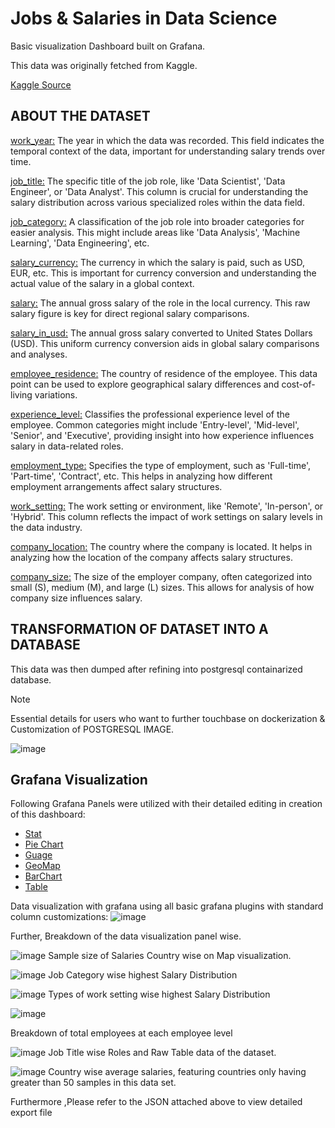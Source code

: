 # Jobs & Salaries in Data Science
Basic visualization Dashboard built on Grafana.

This data was originally fetched from Kaggle.

[Kaggle Source](https://www.kaggle.com/datasets/hummaamqaasim/jobs-in-data)


## ABOUT THE DATASET
<ins>work_year:</ins> The year in which the data was recorded. This field indicates the temporal context of the data, important for understanding salary trends over time.

<ins>job_title:</ins> The specific title of the job role, like 'Data Scientist', 'Data Engineer', or 'Data Analyst'. This column is crucial for understanding the salary distribution across various specialized roles within the data field.

<ins>job_category:</ins> A classification of the job role into broader categories for easier analysis. This might include areas like 'Data Analysis', 'Machine Learning', 'Data Engineering', etc.

<ins>salary_currency:</ins> The currency in which the salary is paid, such as USD, EUR, etc. This is important for currency conversion and understanding the actual value of the salary in a global context.

<ins>salary:</ins> The annual gross salary of the role in the local currency. This raw salary figure is key for direct regional salary comparisons.

<ins>salary_in_usd:</ins> The annual gross salary converted to United States Dollars (USD). This uniform currency conversion aids in global salary comparisons and analyses.

<ins>employee_residence:</ins> The country of residence of the employee. This data point can be used to explore geographical salary differences and cost-of-living variations.

<ins>experience_level:</ins> Classifies the professional experience level of the employee. Common categories might include 'Entry-level', 'Mid-level', 'Senior', and 'Executive', providing insight into how experience influences salary in data-related roles.

<ins>employment_type:</ins> Specifies the type of employment, such as 'Full-time', 'Part-time', 'Contract', etc. This helps in analyzing how different employment arrangements affect salary structures.

<ins>work_setting:</ins> The work setting or environment, like 'Remote', 'In-person', or 'Hybrid'. This column reflects the impact of work settings on salary levels in the data industry.

<ins>company_location:</ins> The country where the company is located. It helps in analyzing how the location of the company affects salary structures.

<ins>company_size:</ins> The size of the employer company, often categorized into small (S), medium (M), and large (L) sizes. This allows for analysis of how company size influences salary.

## TRANSFORMATION OF DATASET INTO A DATABASE

This data was then dumped after refining into postgresql containarized database.
> [!NOTE]  
> Essential details for users who want to further touchbase on dockerization & Customization of POSTGRESQL IMAGE.


![image](https://github.com/mazeemkhanreal/Grafana/assets/75322899/93f1d8e4-cd10-4c50-9887-dabb3fa46de9)

## Grafana Visualization 

Following Grafana Panels were utilized with their detailed editing in creation of this dashboard:
* [Stat](https://grafana.com/docs/grafana/latest/panels-visualizations/visualizations/stat/)
* [Pie Chart](https://grafana.com/docs/grafana/latest/panels-visualizations/visualizations/pie-chart/)
* [Guage](https://grafana.com/docs/grafana/latest/panels-visualizations/visualizations/gauge/)
* [GeoMap](https://grafana.com/docs/grafana/latest/panels-visualizations/visualizations/geomap/)
* [BarChart](https://grafana.com/docs/grafana/latest/panels-visualizations/visualizations/bar-chart/)
* [Table](https://grafana.com/docs/grafana/latest/panels-visualizations/visualizations/table/)

Data visualization with grafana using all basic grafana plugins with standard column customizations:
![image](https://github.com/mazeemkhanreal/Grafana/assets/75322899/251444b8-a34a-46df-850c-2dbee401ba64)


Further, Breakdown of the data visualization panel wise.

![image](https://github.com/mazeemkhanreal/Grafana/assets/75322899/a34fbad8-79bc-4df0-a357-9e6d8803e07a)
Sample size of Salaries Country wise on Map visualization.


![image](https://github.com/mazeemkhanreal/Grafana/assets/75322899/39b0338f-1e0d-45bd-8e17-1c5a491e62c7)
Job Category wise highest Salary Distribution


![image](https://github.com/mazeemkhanreal/Grafana/assets/75322899/5d83a062-2711-4365-9e24-4a03278d7ba7)
Types of work setting wise highest Salary Distribution


![image](https://github.com/mazeemkhanreal/Grafana/assets/75322899/6e7f94fe-b41f-4a93-b74f-eb260d7adfd9)

Breakdown of total employees at each employee level


![image](https://github.com/mazeemkhanreal/Grafana/assets/75322899/78059853-92cd-48fd-b513-4ceb34639354)
Job Title wise Roles and Raw Table data of the dataset.


![image](https://github.com/mazeemkhanreal/Grafana/assets/75322899/b89a05da-726c-463d-a171-a999d0d033c0)
Country wise average salaries, featuring countries only having greater than 50 samples in this data set.


Furthermore ,Please refer to the JSON attached above to view detailed export file 

